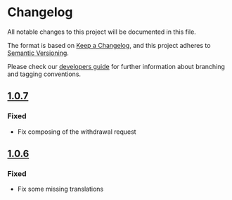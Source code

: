 # Changelog
All notable changes to this project will be documented in this file.

The format is based on [Keep a Changelog](https://keepachangelog.com/en/1.0.0/),
and this project adheres to [Semantic Versioning](https://semver.org/spec/v2.0.0.html).

Please check our [developers guide](https://gitlab.com/tokend/developers-guide)
for further information about branching and tagging conventions.

## [1.0.7](https://github.com/tokend/client-scaffold/compare/1.0.6...1.0.7)
### Fixed
- Fix composing of the withdrawal request

## [1.0.6](https://github.com/tokend/client-scaffold/compare/1.0.4...1.0.6)
### Fixed
- Fix some missing translations
